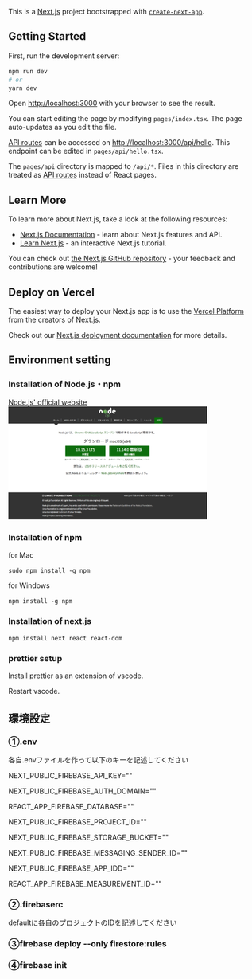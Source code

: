 This is a [Next.js](https://nextjs.org/) project bootstrapped with [`create-next-app`](https://github.com/vercel/next.js/tree/canary/packages/create-next-app).

## Getting Started

First, run the development server:

```bash
npm run dev
# or
yarn dev
```

Open [http://localhost:3000](http://localhost:3000) with your browser to see the result.

You can start editing the page by modifying `pages/index.tsx`. The page auto-updates as you edit the file.

[API routes](https://nextjs.org/docs/api-routes/introduction) can be accessed on [http://localhost:3000/api/hello](http://localhost:3000/api/hello). This endpoint can be edited in `pages/api/hello.tsx`.

The `pages/api` directory is mapped to `/api/*`. Files in this directory are treated as [API routes](https://nextjs.org/docs/api-routes/introduction) instead of React pages.

## Learn More

To learn more about Next.js, take a look at the following resources:

- [Next.js Documentation](https://nextjs.org/docs) - learn about Next.js features and API.
- [Learn Next.js](https://nextjs.org/learn) - an interactive Next.js tutorial.

You can check out [the Next.js GitHub repository](https://github.com/vercel/next.js/) - your feedback and contributions are welcome!

## Deploy on Vercel

The easiest way to deploy your Next.js app is to use the [Vercel Platform](https://vercel.com/new?utm_medium=default-template&filter=next.js&utm_source=create-next-app&utm_campaign=create-next-app-readme) from the creators of Next.js.

Check out our [Next.js deployment documentation](https://nextjs.org/docs/deployment) for more details.

## Environment setting

### Installation of Node.js・npm
<a href= "https://nodejs.org/ja/">Node.js' official website</a><br>
<img src="image/Nodejsofficial.png" width="400">
<!-- ![Nodejsofficial](https://user-images.githubusercontent.com/58549977/127946461-ee882ee1-5d7a-4033-90e1-89e4df95ce48.png) -->

### Installation of npm
for Mac
```
sudo npm install -g npm
```
for Windows
```
npm install -g npm
```

### Installation of next.js
```
npm install next react react-dom
```

### prettier setup
Install prettier as an extension of vscode.

Restart vscode.

## 環境設定

### ①.env

各自.envファイルを作って以下のキーを記述してください

NEXT_PUBLIC_FIREBASE_API_KEY=""

NEXT_PUBLIC_FIREBASE_AUTH_DOMAIN=""

REACT_APP_FIREBASE_DATABASE=""

NEXT_PUBLIC_FIREBASE_PROJECT_ID=""

NEXT_PUBLIC_FIREBASE_STORAGE_BUCKET=""

NEXT_PUBLIC_FIREBASE_MESSAGING_SENDER_ID=""

NEXT_PUBLIC_FIREBASE_APP_IDD=""

REACT_APP_FIREBASE_MEASUREMENT_ID=""

### ②.firebaserc

defaultに各自のプロジェクトのIDを記述してください

### ③firebase deploy --only firestore:rules
### ④firebase init

